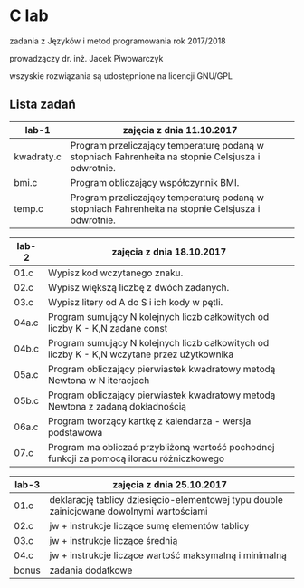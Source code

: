 # C lab
zadania z Języków i metod programowania rok 2017/2018

prowadzączy dr. inż. Jacek Piwowarczyk

wszyskie rozwiązania są udostępnione na licencji  GNU/GPL

## Lista zadań

|lab-1             | zajęcia z dnia 11.10.2017
|------------------|--------------------------
| kwadraty.c | Program przeliczający temperaturę podaną w stopniach Fahrenheita na stopnie Celsjusza i odwrotnie.
| bmi.c      | Program obliczający współczynnik BMI.
| temp.c     | Program przeliczający temperaturę podaną w stopniach Fahrenheita na stopnie Celsjusza i odwrotnie.

|lab-2             | zajęcia z dnia 18.10.2017
|------------------|--------------------------
| 01.c |  Wypisz kod wczytanego znaku.
| 02.c      | Wypisz większą liczbę z dwóch zadanych.
| 03.c     | Wypisz litery od A do S i ich kody w pętli.
|04a.c| Program sumujący N kolejnych liczb całkowitych od liczby K - K,N zadane const 
|04b.c| Program sumujący N kolejnych liczb całkowitych od liczby K - K,N wczytane przez użytkownika
|05a.c| Program obliczający pierwiastek kwadratowy metodą Newtona w N iteracjach
|05b.c| Program obliczający pierwiastek kwadratowy metodą Newtona z zadaną dokładnością
|06a.c| Program tworzący kartkę z kalendarza - wersja podstawowa
|07.c| Program ma obliczać przybliżoną wartość pochodnej funkcji za pomocą iloracu różniczkowego

|lab-3             | zajęcia z dnia 25.10.2017
|------------------|--------------------------
| 01.c |  deklarację tablicy dziesięcio-elementowej typu double zainicjowane dowolnymi wartościami
| 02.c      | jw + instrukcje liczące sumę elementów tablicy
| 03.c     | jw + instrukcje liczące średnią 
|04.c| jw + instrukcje liczące wartość maksymalną i minimalną
|bonus| zadania dodatkowe